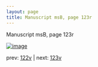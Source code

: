```yaml
---
layout: page
title: Manuscript msB, page 123r
---
```


Manuscript msB, page 123r

[![image](http://www.homermultitext.org/iipsrv?OBJ=IIP,1.0&FIF=/project/homer/pyramidal/deepzoom/hmt/vbbifolio/v1/vb_122v_123r.tif&WID=100&CVT=JPEG)](http://www.homermultitext.org/ict2/?urn=urn:cite2:hmt:vbbifolio.v1:vb_122v_123r)

prev:  [122v](../122v) | next:  [123v](../123v)

